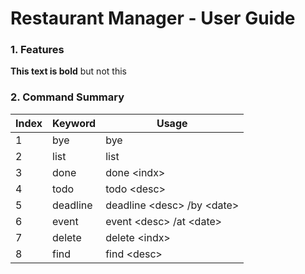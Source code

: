 # Restaurant Manager - User Guide

### 1. Features 

**This text is bold** but not this

### 2. Command Summary

Index | Keyword  | Usage
----- | -------- | ----------
1     | bye      | bye
2     | list     | list
3     | done     | done \<indx\>
4     | todo     | todo \<desc\>
5     | deadline | deadline \<desc\> /by \<date\>
6     | event    | event \<desc\> /at \<date\>
7     | delete   | delete \<indx\>
8     | find     | find \<desc\>